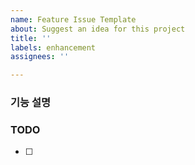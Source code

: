 ```yaml
---
name: Feature Issue Template
about: Suggest an idea for this project
title: ''
labels: enhancement
assignees: ''

---
```


### 기능 설명

### TODO
- [ ]
